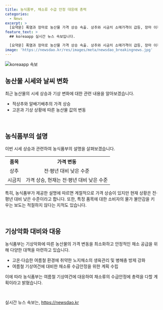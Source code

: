 ```yaml
---
title: 농식품부, 채소류 수급 안정 대응에 총력
categories:
  - News
excerpt: >
  [요약문] 폭염과 장마로 농산물 가격 상승 속출. 상추와 시금치 소매가격이 급등, 장마 이후에도 가격 상승 가능성. 농식품부는 폭염과 폭우 등 여름철 기상여건에 대응하여 안정적인 채소류 공급을 위해 대책을 추진 중. 소비자에게 가격 불안을 줄이기 위해 특정 품목의 급격한 가격 상승을 불필요한 묘사로 인식시키지 않기 위한 노력도 진행 중.
feature_text: >
  ## koreaapp 실시간 뉴스 속보입니다.

  [요약문] 폭염과 장마로 농산물 가격 상승 속출. 상추와 시금치 소매가격이 급등, 장마 이후에도 가격 상승 가능성. 농식품부는 폭염과 폭우 등 여름철 기상여건에 대응하여 안정적인 채소류 공급을 위해 대책을 추진 중. 소비자에게 가격 불안을 줄이기 위해 특정 품목의 급격한 가격 상승을 불필요한 묘사로 인식시키지 않기 위한 노력도 진행 중.
image: 'https://newsdao.kr/res/images/meta/newsdao_breakingnews.jpg'
---
```


<p><img src="https://newsdao.kr/res/images/meta/newsdao_breakingnews.jpg" alt="koreaapp 속보" /></p>

<h2 data-ke-size="size26">농산물 시세와 날씨 변화</h2>

<p data-ke-size="size16">최근 농산물의 시세 상승과 기상 변화에 대한 관련 내용을 알아보겠습니다.</p>

<ul>
<li>적상추와 알배기배추의 가격 상승</li>
<li>고온과 기상 상황에 따른 농산물 값의 변동</li>
</ul>

<p data-ke-size="size16">&nbsp;</p>

<h2 data-ke-size="size26">농식품부의 설명</h2>

<p data-ke-size="size16">이번 시세 상승과 관련하여 농식품부의 설명을 살펴보겠습니다.</p>

<table>
  <tr>
    <th>품목</th>
    <th>가격 변동</th>
  </tr>
  <tr>
    <td style="text-align: center;">상추</td>
    <td style="text-align: center;">전·평년 대비 낮은 수준</td>
  </tr>
  <tr>
    <td style="text-align: center;">시금치</td>
    <td style="text-align: center;">가격 상승, 현재는 전·평년 대비 낮은 수준</td>
  </tr>
</table>

<p data-ke-size="size16">특히, 농식품부가 제공한 설명에 따르면 계절적으로 가격 상승이 있지만 현재 상황은 전·평년 대비 낮은 수준이라고 합니다. 또한, 특정 품목에 대한 소비자의 물가 불안감을 키우는 보도는 적절하지 않다는 지적도 있습니다.</p>

<p data-ke-size="size16">&nbsp;</p>

<h2 data-ke-size="size26">기상악화 대비와 대응</h2>

<p data-ke-size="size16">농식품부는 기상악화에 따른 농산물의 가격 변동을 최소화하고 안정적인 채소 공급을 위해 다양한 대책을 마련하고 있습니다.</p>

<ul>
  <li>고온·다습한 여름철 환경에 취약한 노지채소의 생육관리 및 병해충 방제 강화</li>
  <li>여름철 기상여건에 대비한 채소류 수급안정을 위한 계획 수립</li>
</ul>

<p data-ke-size="size16">이에 따라 농식품부는 여름철 기상여건에 대응하여 채소류의 수급안정에 총력을 다할 계획이라고 밝혔습니다.</p>

<p data-ke-size="size16">&nbsp;</p>
실시간 뉴스 속보는, <a href="https://newsdao.kr" rel="dofollow">https://newsdao.kr</a>



